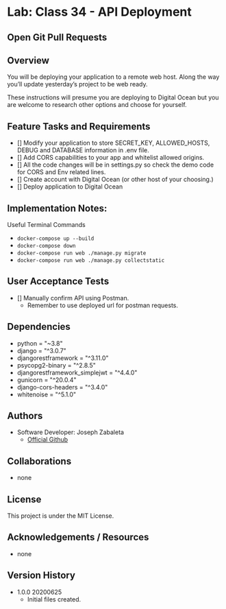 # Lab: Class 34 - API Deployment

## Open Git Pull Requests  


## Overview  

You will be deploying your application to a remote web host. Along the way you’ll update yesterday’s project to be web ready.
  
These instructions will presume you are deploying to Digital Ocean but you are welcome to research other options and choose for yourself.

## Feature Tasks and Requirements  
- [] Modify your application to store SECRET_KEY, ALLOWED_HOSTS, DEBUG and DATABASE information in .env file.
- [] Add CORS capabilities to your app and whitelist allowed origins.
- [] All the code changes will be in settings.py so check the demo code for CORS and Env related lines.
- [] Create account with Digital Ocean (or other host of your choosing.)
- [] Deploy application to Digital Ocean

## Implementation Notes:  
Useful Terminal Commands
- `docker-compose up --build`
- `docker-compose down`
- `docker-compose run web ./manage.py migrate`
- `docker-compose run web ./manage.py collectstatic`

## User Acceptance Tests  
- [] Manually confirm API using Postman.
  - Remember to use deployed url for postman requests.

## Dependencies  
- python = "~3.8"
- django = "^3.0.7"
- djangorestframework = "^3.11.0"
- psycopg2-binary = "^2.8.5"
- djangorestframework_simplejwt = "^4.4.0"
- gunicorn = "^20.0.4"
- django-cors-headers = "^3.4.0"
- whitenoise = "^5.1.0"

## Authors  
- Software Developer: Joseph Zabaleta
  - [Official Github](https://github.com/joseph-zabaleta)  

## Collaborations  
- none  

## License  
This project is under the MIT License.

## Acknowledgements / Resources  
- none

## Version History  
- 1.0.0 20200625  
    - Initial files created.  
